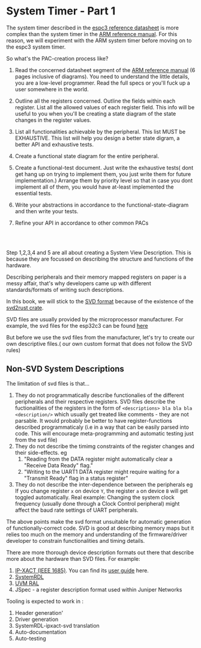 # System Timer - Part 1

The system timer described in the [espc3 reference datasheet](https://www.espressif.com/sites/default/files/documentation/esp32-c3_technical_reference_manual_en.pdf) is more complex than the system timer in the [ARM reference manual](http://infocenter.arm.com/help/topic/com.arm.doc.dui0553a/Babieigh.html). For this reason, we will experiment with the ARM system timer before moving on to the espc3 system timer.  

So what's the PAC-creation process like?  
1. Read the concerned datasheet segment of the [ARM reference manual](http://infocenter.arm.com/help/topic/com.arm.doc.dui0553a/Babieigh.html) (6 pages inclusive of diagrams). You need to understand the little details, you are a low-level programmer. Read the full specs or you'll fuck up a user somewhere in the world.  

2. Outline all the registers concerned. Outline the fields within each register. List all the allowed values of each register field. This info will be useful to you when you'll be creating a state diagram of the state changes in the register values.   
   
3. List all functionalities achievable by the peripheral. This list MUST be EXHAUSTIVE. This list will help you design a better state digram, a better API and exhaustive tests.  

4. Create a functional state diagram for the entire peripheral.  
5. Create a functional-test document. Just write the exhaustive tests( dont get hang up on trying to implement them, you just write them for future implementation.) Arrange them by priority level so that in case you dont implement all of them, you would have at-least implemented the essential tests.

6. Write your abstractions in accordance to the functional-state-diagram and then write your tests.  

7. Refine your API in accordance to other common PACs

<br><br>

Step 1,2,3,4 and 5 are all about creating a System View Description. This is because they are focussed on describing the structure and functions of the hardware.    

Describing peripherals and their memory mapped registers on paper is a messy affair, that's why developers came up with different standards/formats of writing such descriptions.  

In this book, we will stick to the [SVD format](https://arm-software.github.io/CMSIS_5/SVD/html/svd_Format_pg.html) because of the existence of the [svd2rust crate](https://docs.rs/svd2rust/latest/svd2rust/).  

SVD files are usually provided by the microprocessor manufacturer. For example, the svd files for the esp32c3 can be found [here    ](https://github.com/espressif/svd/blob/main/svd/esp32c3.svd)  

But before we use the svd files from the manufacturer, let's try to create our own descriptive files.( our own custom format that does not follow the SVD rules)

## Non-SVD System Descriptions
The limitation of svd files is that... 
1. They do not programmatically describe functionalies of the different peripherals and their respective registers.  SVD files describe the fuctionalities of the registers in the form of `<descriptions> bla bla bla <description/>` which usually get treated like comments - they are not parsable. It would probably be better to have register-functions described programmaticaly (i.e in a way that can be easily parsed into code. This will encourage meta-programming and automatic testing just from the svd file)
2. They do not describe the timimg constraints of the register changes and their side-effects. eg
   1. "Reading from the DATA register might automatically clear a "Receive Data Ready" flag."
   2. "Writing to the UART1 DATA register might require waiting for a "Transmit Ready" flag in a status register"
3. They do not describe the inter-dependence between the peripherals eg If you change register `x` on device `Y`, the register `a` on device `B` will get toggled automatically. Real example: Changing the system clock frequency (usually done through a Clock Control peripheral) might affect the baud rate settings of UART peripherals.  

The above points make the svd format unsuitable for automatic generation of functionally-correct code. SVD is good at describing memory maps but it relies too much on the memory and understanding of the firmware/driver developer to constrain functionalities and timing details.

There are more thorough device description formats out there that describe more about the hardware than SVD files. For example:  
1. [IP-XACT (IEEE 1685)](https://accellera.org/downloads/standards/ip-xact). You can find its [user guide](https://accellera.org/images/downloads/standards/ip-xact/IPXACT-2022_user_guide.pdf) here. 
2. [SystemRDL](https://www.accellera.org/downloads/standards/systemrdl)
3. [UVM RAL](https://verificationguide.com/uvm-ral/introduction-to-uvm-ral/)
4. JSpec - a register description format used within Juniper Networks  

Tooling is expected to work in : 
1. Header generation'
2. Driver generation
3. SystemRDL-ipxact-svd translation
4. Auto-documentation
5. Auto-testing





